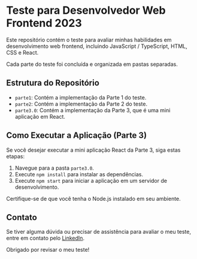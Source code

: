 # Teste para Desenvolvedor Web Frontend 2023

Este repositório contém o teste para avaliar minhas habilidades em desenvolvimento web frontend, incluindo JavaScript / TypeScript, HTML, CSS e React.

Cada parte do teste foi concluída e organizada em pastas separadas.

## Estrutura do Repositório

- `parte1`: Contém a implementação da Parte 1 do teste.
- `parte2`: Contém a implementação da Parte 2 do teste.
- `parte3.0`: Contém a implementação da Parte 3, que é uma mini aplicação em React.

## Como Executar a Aplicação (Parte 3)

Se você desejar executar a mini aplicação React da Parte 3, siga estas etapas:

1. Navegue para a pasta `parte3.0`.
2. Execute `npm install` para instalar as dependências.
3. Execute `npm start` para iniciar a aplicação em um servidor de desenvolvimento.

Certifique-se de que você tenha o Node.js instalado em seu ambiente.

## Contato

Se tiver alguma dúvida ou precisar de assistência para avaliar o meu teste, entre em contato pelo [LinkedIn](https://www.linkedin.com/in/devrobsongodoy/).

Obrigado por revisar o meu teste!
